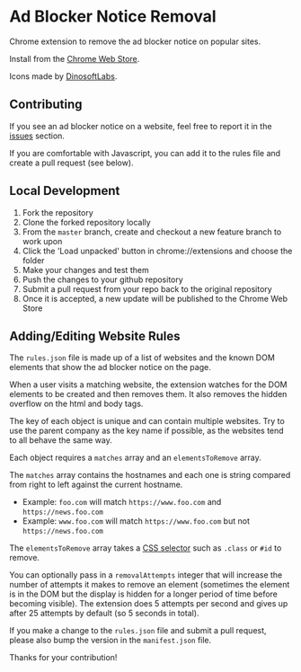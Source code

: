 # Ad Blocker Notice Removal

Chrome extension to remove the ad blocker notice on popular sites.

Install from the [Chrome Web Store](https://chrome.google.com/webstore/detail/ad-blocker-notice-removal/bnohpbaeckhhfnfijdnapgmbldkigchl).

Icons made by [DinosoftLabs](https://www.flaticon.com/authors/dinosoftlabs).

## Contributing

If you see an ad blocker notice on a website, feel free to report it in the [issues](https://github.com/fire015/adblocker-notice-removal/issues) section.

If you are comfortable with Javascript, you can add it to the rules file and create a pull request (see below).

## Local Development

1. Fork the repository
2. Clone the forked repository locally
3. From the `master` branch, create and checkout a new feature branch to work upon
4. Click the 'Load unpacked' button in chrome://extensions and choose the folder
5. Make your changes and test them
6. Push the changes to your github repository
7. Submit a pull request from your repo back to the original repository
8. Once it is accepted, a new update will be published to the Chrome Web Store

## Adding/Editing Website Rules

The `rules.json` file is made up of a list of websites and the known DOM elements that show the ad blocker notice on the page.

When a user visits a matching website, the extension watches for the DOM elements to be created and then removes them. It also removes the hidden overflow on the html and body tags.

The key of each object is unique and can contain multiple websites. Try to use the parent company as the key name if possible, as the websites tend to all behave the same way.

Each object requires a `matches` array and an `elementsToRemove` array.

The `matches` array contains the hostnames and each one is string compared from right to left against the current hostname.

- Example: `foo.com` will match `https://www.foo.com` and `https://news.foo.com`
- Example: `www.foo.com` will match `https://www.foo.com` but not `https://news.foo.com`

The `elementsToRemove` array takes a [CSS selector](https://developer.mozilla.org/en-US/docs/Learn/CSS/Building_blocks/Selectors) such as `.class` or `#id` to remove.

You can optionally pass in a `removalAttempts` integer that will increase the number of attempts it makes to remove an element (sometimes the element is in the DOM but the display is hidden for a longer period of time before becoming visible). The extension does 5 attempts per second and gives up after 25 attempts by default (so 5 seconds in total).

If you make a change to the `rules.json` file and submit a pull request, please also bump the version in the `manifest.json` file.

Thanks for your contribution!